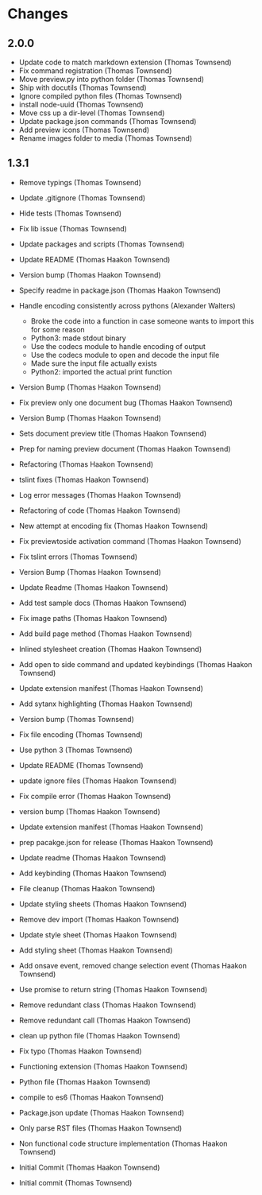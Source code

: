 # Changes

## 2.0.0

- Update code to match markdown extension (Thomas Townsend)
- Fix command registration (Thomas Townsend)
- Move preview.py into python folder (Thomas Townsend)
- Ship with docutils (Thomas Townsend)
- Ignore compiled python files (Thomas Townsend)
- install node-uuid (Thomas Townsend)
- Move css up a dir-level (Thomas Townsend)
- Update package.json commands (Thomas Townsend)
- Add preview icons (Thomas Townsend)
- Rename images folder to media (Thomas Townsend)

## 1.3.1

- Remove typings (Thomas Townsend)
- Update .gitignore (Thomas Townsend)
- Hide tests (Thomas Townsend)
- Fix lib issue (Thomas Townsend)
- Update packages and scripts (Thomas Townsend)
- Update README (Thomas Haakon Townsend)
- Version bump (Thomas Haakon Townsend)
- Specify readme in package.json (Thomas Haakon Townsend)
- Handle encoding consistently across pythons (Alexander Walters)

  * Broke the code into a function in case someone wants to import this for some reason
  * Python3: made stdout binary
  * Use the codecs module to handle encoding of output
  * Use the codecs module to open and decode the input file
  * Made sure the input file actually exists
  * Python2: imported the actual print function

- Version Bump (Thomas Haakon Townsend)
- Fix preview only one document bug (Thomas Haakon Townsend)
- Version Bump (Thomas Haakon Townsend)
- Sets document preview title (Thomas Haakon Townsend)
- Prep for naming preview document (Thomas Haakon Townsend)
- Refactoring (Thomas Haakon Townsend)
- tslint fixes (Thomas Haakon Townsend)
- Log error messages (Thomas Haakon Townsend)
- Refactoring of code (Thomas Haakon Townsend)
- New attempt at encoding fix (Thomas Haakon Townsend)
- Fix previewtoside activation command (Thomas Haakon Townsend)
- Fix tslint errors (Thomas Townsend)
- Version Bump (Thomas Haakon Townsend)
- Update Readme (Thomas Haakon Townsend)
- Add test sample docs (Thomas Haakon Townsend)
- Fix image paths (Thomas Haakon Townsend)
- Add build page method (Thomas Haakon Townsend)
- Inlined stylesheet creation (Thomas Haakon Townsend)
- Add open to side command and updated keybindings (Thomas Haakon Townsend)
- Update extension manifest (Thomas Haakon Townsend)
- Add sytanx highlighting (Thomas Haakon Townsend)
- Version bump (Thomas Townsend)
- Fix file encoding (Thomas Townsend)
- Use python 3 (Thomas Townsend)
- Update README (Thomas Townsend)
- update ignore files (Thomas Haakon Townsend)
- Fix compile error (Thomas Haakon Townsend)
- version bump (Thomas Haakon Townsend)
- Update extension manifest (Thomas Haakon Townsend)
- prep pacakge.json for release (Thomas Haakon Townsend)
- Update readme (Thomas Haakon Townsend)
- Add keybinding (Thomas Haakon Townsend)
- File cleanup (Thomas Haakon Townsend)
- Update styling sheets (Thomas Haakon Townsend)
- Remove dev import (Thomas Haakon Townsend)
- Update style sheet (Thomas Haakon Townsend)
- Add styling sheet (Thomas Haakon Townsend)
- Add onsave event, removed change selection event (Thomas Haakon Townsend)
- Use promise to return string (Thomas Haakon Townsend)
- Remove redundant class (Thomas Haakon Townsend)
- Remove redundant call (Thomas Haakon Townsend)
- clean up python file (Thomas Haakon Townsend)
- Fix typo (Thomas Haakon Townsend)
- Functioning extension (Thomas Haakon Townsend)
- Python file (Thomas Haakon Townsend)
- compile to es6 (Thomas Haakon Townsend)
- Package.json update (Thomas Haakon Townsend)
- Only parse RST files (Thomas Haakon Townsend)
- Non functional code structure implementation (Thomas Haakon Townsend)
- Initial Commit (Thomas Haakon Townsend)
- Initial commit (Thomas Townsend)
